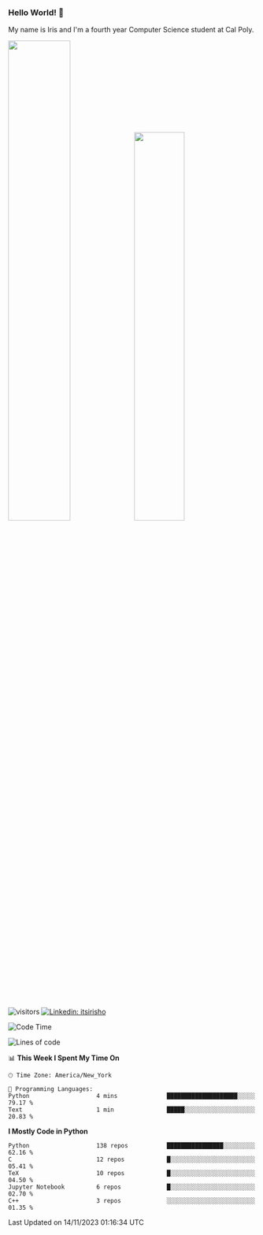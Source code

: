 ### Hello World! 👋

My name is Iris and I'm a fourth year Computer Science student at Cal Poly. 

<div id='github-stats' class='container'>
 <!-- GitHub Stats -->
 <img style="height: auto; width: 50%;" class="img" src="https://github-readme-stats.vercel.app/api?username=sleepyStick&show_icons=true&&count_private=true&include_all_commits=true&theme=panda" />
 <!-- GitHub Languages -->
 <img style="height: auto; width: 45%;" class="img" src="https://github-readme-stats.vercel.app/api/top-langs/?username=sleepyStick&langs_count=5&layout=compact&theme=panda" />
</div>

![visitors](https://komarev.com/ghpvc/?username=sleepyStick)
[![Linkedin: itsirisho](https://img.shields.io/badge/-itsirisho-informational?style=flat-square&logo=Linkedin&logoColor=white&link=https://www.linkedin.com/in/itsirisho/)](https://www.linkedin.com/in/itsirisho/)

<!--START_SECTION:waka-->
![Code Time](http://img.shields.io/badge/Code%20Time-685%20hrs%2056%20mins-blue)

![Lines of code](https://img.shields.io/badge/From%20Hello%20World%20I%27ve%20Written-41.1%20million%20lines%20of%20code-blue)

📊 **This Week I Spent My Time On** 

```text
🕑︎ Time Zone: America/New_York

💬 Programming Languages: 
Python                   4 mins              ████████████████████░░░░░   79.17 % 
Text                     1 min               █████░░░░░░░░░░░░░░░░░░░░   20.83 % 
```

**I Mostly Code in Python** 

```text
Python                   138 repos           ████████████████░░░░░░░░░   62.16 % 
C                        12 repos            █░░░░░░░░░░░░░░░░░░░░░░░░   05.41 % 
TeX                      10 repos            █░░░░░░░░░░░░░░░░░░░░░░░░   04.50 % 
Jupyter Notebook         6 repos             █░░░░░░░░░░░░░░░░░░░░░░░░   02.70 % 
C++                      3 repos             ░░░░░░░░░░░░░░░░░░░░░░░░░   01.35 % 
```




 Last Updated on 14/11/2023 01:16:34 UTC
<!--END_SECTION:waka-->

<!--
**konanyuta/konanyuta** is a ✨ _special_ ✨ repository because its `README.md` (this file) appears on your GitHub profile.

Here are some ideas to get you started:

- 🔭 I’m currently working on ...
- 🌱 I’m currently learning ...
- 👯 I’m looking to collaborate on ...
- 🤔 I’m looking for help with ...
- 💬 Ask me about ...
- 📫 How to reach me: ...
- 😄 Pronouns: ...
- ⚡ Fun fact: ...
-->
